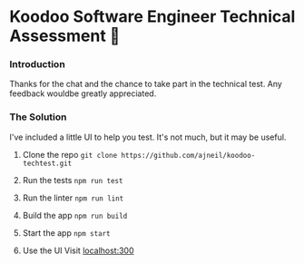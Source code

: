 # Koodoo Software Engineer Technical Assessment 👾

### Introduction
Thanks for the chat and the chance to take part in the technical test.
Any feedback wouldbe greatly appreciated.
### The Solution
I've included a little UI to help you test.  It's not much, but it may be useful.


1) Clone the repo
`git clone https://github.com/ajneil/koodoo-techtest.git`

2) Run the tests
`npm run test`

3) Run the linter
`npm run lint`

4) Build the app
`npm run build`

5) Start the app
`npm start`

6) Use the UI
Visit [localhost:300](http://localhost:300)
